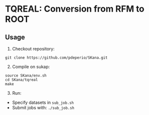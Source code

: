 # TQREAL: Conversion from RFM to ROOT

## Usage

1. Checkout repository:
```
git clone https://github.com/pdeperio/SKana.git
```

2. Compile on sukap:
```
source SKana/env.sh
cd SKana/tqreal
make
```

3. Run:

* Specify datasets in ```sub_job.sh```
* Submit jobs with: ```./sub_job.sh```
